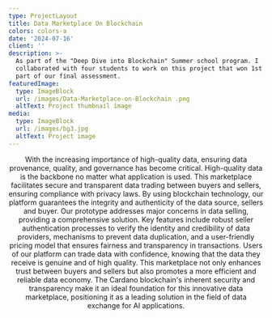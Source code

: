 ```yaml
---
type: ProjectLayout
title: Data Marketplace On Blockchain
colors: colors-a
date: '2024-07-16'
client: ''
description: >-
  As part of the "Deep Dive into Blockchain" Summer school program. I
  collaborated with four students to work on this project that won 1st place as
  part of our final assessment. 
featuredImage:
  type: ImageBlock
  url: /images/Data-Marketplace-on-Blockchain .png
  altText: Project thumbnail image
media:
  type: ImageBlock
  url: /images/bg3.jpg
  altText: Project image
---
```

<div style="text-align: center">With the increasing importance of high-quality data, ensuring data provenance, quality, and governance has
become critical. High-quality data is the backbone no matter what application is used.
This marketplace facilitates secure and transparent data trading between buyers and sellers, ensuring
compliance with privacy laws. By using blockchain technology, our platform guarantees the integrity and
authenticity of the data source, sellers and buyer.
Our prototype addresses major concerns in data selling, providing a comprehensive solution. Key features
include robust seller authentication processes to verify the identity and credibility of data providers, mechanisms
to prevent data duplication, and a user-friendly pricing model that ensures fairness and transparency in
transactions.
Users of our platform can trade data with confidence, knowing that the data they receive is genuine and of high
quality. This marketplace not only enhances trust between buyers and sellers but also promotes a more efficient
and reliable data economy. The Cardano blockchain's inherent security and transparency make it an ideal
foundation for this innovative data marketplace, positioning it as a leading solution in the field of data exchange
for AI applications.</div>

